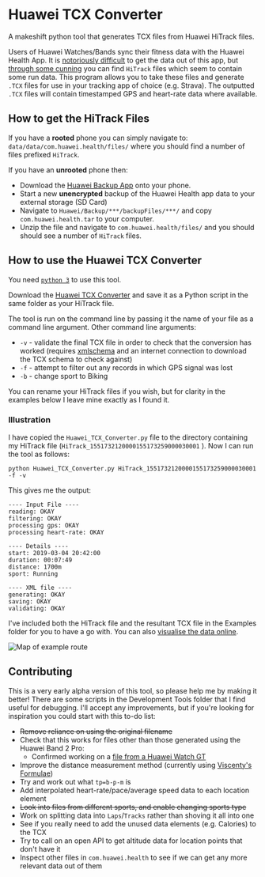 # Huawei TCX Converter
A makeshift python tool that generates TCX files from Huawei HiTrack files.

Users of Huawei Watches/Bands sync their fitness data with the Huawei Health App. It is [notoriously difficult](https://uk.community.huawei.com/software-17/huawei-health-integration-with-other-services-1198/index3.html) to get the data out of this app, but [through some cunning](https://forum.xda-developers.com/smartwatch/huawei-watch/huawei-watch-gt-export-data-health-t3874330) you can find `HiTrack` files which seem to contain some run data. This program allows you to take these files and generate `.TCX` files for use in your tracking app of choice (e.g. Strava). The outputted `.TCX` files will contain timestamped GPS and heart-rate data where available.

## How to get the HiTrack Files

If you have a **rooted** phone you can simply navigate to: `data/data/com.huawei.health/files/` where you should find a number of files prefixed `HiTrack`.

If you have an **unrooted** phone then:
- Download the [Huawei Backup App](https://play.google.com/store/apps/details?id=com.huawei.KoBackup&hl=en_GB) onto your phone.
- Start a new **unencrypted** backup of the Huawei Health app data to your external storage (SD Card)
- Navigate to `Huawei/Backup/***/backupFiles/***/` and copy `com.huawei.health.tar` to your computer.
- Unzip the file and navigate to `com.huawei.health/files/` and you should should see a number of `HiTrack` files.

## How to use the Huawei TCX Converter
You need [`python 3`](https://www.python.org/downloads/) to use this tool.

Download the [Huawei TCX Converter](https://raw.githubusercontent.com/aricooperdavis/Huawei-TCX-Converter/master/Huawei_TCX_Converter.py) and save it as a Python script in the same folder as your HiTrack file.

The tool is run on the command line by passing it the name of your file as a command line argument.
Other command line arguments:
* `-v` - validate the final TCX file in order to check that the conversion has worked (requires [xmlschema](https://pypi.org/project/xmlschema/) and an internet connection to download the TCX schema to check against)
* `-f` - attempt to filter out any records in which GPS signal was lost
* `-b` - change sport to Biking

You can rename your HiTrack files if you wish, but for clarity in the examples below I leave mine exactly as I found it.

### Illustration
I have copied the `Huawei_TCX_Converter.py` file to the directory containing my HiTrack file (`HiTrack_1551732120000155173259000030001` ). Now I can run the tool as follows:

    python Huawei_TCX_Converter.py HiTrack_1551732120000155173259000030001 -f -v

This gives me the output:

    ---- Input File ----
    reading: OKAY
    filtering: OKAY
    processing gps: OKAY
    processing heart-rate: OKAY

    ---- Details ----
    start: 2019-03-04 20:42:00
    duration: 00:07:49
    distance: 1700m
    sport: Running

    ---- XML file ----
    generating: OKAY
    saving: OKAY
    validating: OKAY

I've included both the HiTrack file and the resultant TCX file in the Examples folder for you to have a go with. You can also [visualise the data online](https://www.mygpsfiles.com/app/#3gcQ1H3M).

![Map of example route](https://raw.githubusercontent.com/aricooperdavis/Huawei-TCX-Converter/master/Examples/Route.PNG)

## Contributing
This is a very early alpha version of this tool, so please help me by making it better! There are some scripts in the Development Tools folder that I find useful for debugging. I'll accept any improvements, but if you're looking for inspiration you could start with this to-do list:
* ~~Remove reliance on using the original filename~~
* Check that this works for files other than those generated using the Huawei Band 2 Pro:
  * Confirmed working on a [file from a Huawei Watch GT](https://forum.xda-developers.com/smartwatch/huawei-watch/huawei-watch-gt-export-data-health-t3874330#post79042345)
* Improve the distance measurement method (currently using [Viscenty's Formulae](https://en.wikipedia.org/wiki/Vincenty%27s_formulae))
* Try and work out what `tp=b-p-m` is
* Add interpolated heart-rate/pace/average speed data to each location element
* ~~Look into files from different sports, and enable changing sports type~~
* Work on splitting data into `Laps`/`Tracks` rather than shoving it all into one
* See if you really need to add the unused data elements (e.g. Calories) to the TCX
* Try to call on an open API to get altitude data for location points that don't have it
* Inspect other files in `com.huawei.health` to see if we can get any more relevant data out of them
